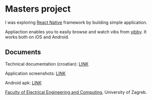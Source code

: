 # Masters project 

I was exploring [React Native](https://facebook.github.io/react-native/) framework by building simple application.

Appliaction enables you to easily browse and watch vibs from [vibby](https://www.vibby.com).
It works both on iOS and Android.

## Documents
Technical documentation (croatian): [LINK](http://bitlink.me/A7g8A)

Application screenshots: [LINK](http://bitlink.me/WEKqM)

Android apk: [LINK](http://bitlink.me/lG24M)

[Faculty of Electrical Engineering and Computing](http://www.fer.unizg.hr/en), University of Zagreb.
